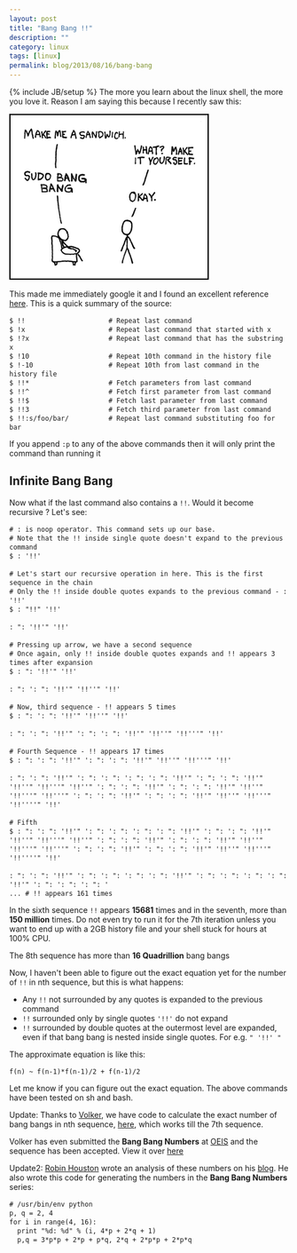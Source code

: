 ```yaml
---
layout: post
title: "Bang Bang !!"
description: ""
category: linux
tags: [linux]
permalink: blog/2013/08/16/bang-bang
---
```

{% include JB/setup %}
The more you learn about the linux shell, the more you love it. Reason I am saying this because I recently saw this:

![sudo !!](/assets/images/JTMlx.png)

This made me immediately google it and I found an excellent reference [here](http://craig-russell.co.uk/2011/09/28/bang-bang-command-recall-in-linux.html#.Ug0fy2QS2a4). 
This is a quick summary of the source:

    $ !!                     # Repeat last command
    $ !x                     # Repeat last command that started with x
    $ !?x                    # Repeat last command that has the substring x
    $ !10                    # Repeat 10th command in the history file
    $ !-10                   # Repeat 10th from last command in the history file
    $ !!*                    # Fetch parameters from last command
    $ !!^                    # Fetch first parameter from last command
    $ !!$                    # Fetch last parameter from last command
    $ !!3                    # Fetch third parameter from last command
    $ !!:s/foo/bar/          # Repeat last command substituting foo for bar
    
If you append ```:p``` to any of the above commands then it will only print the command than running it

## Infinite Bang Bang

Now what if the last command also contains a ```!!```. Would it become recursive ? Let's see:

    # : is noop operator. This command sets up our base. 
    # Note that the !! inside single quote doesn't expand to the previous command
    $ : '!!'
  
    # Let's start our recursive operation in here. This is the first sequence in the chain
    # Only the !! inside double quotes expands to the previous command - : '!!'
    $ : "!!" '!!'

    : ": '!!'" '!!'

    # Pressing up arrow, we have a second sequence
    # Once again, only !! inside double quotes expands and !! appears 3 times after expansion
    $ : ": '!!'" '!!'

    : ": ': ": '!!'" '!!''" '!!'

    # Now, third sequence - !! appears 5 times
    $ : ": ': ": '!!'" '!!''" '!!'

    : ": ': ": '!!'" ': ": ': ": '!!'" '!!''" '!!'''" '!!'

    # Fourth Sequence - !! appears 17 times
    $ : ": ': ": '!!'" ': ": ': ": '!!'" '!!''" '!!'''" '!!'

    : ": ': ": '!!'" ': ": ': ": ': ": ': ": '!!'" ': ": ': ": '!!'" '!!''" '!!'''" '!!''" ': ": ': ": '!!'" ': ": ': ": '!!'" '!!''" '!!'''" '!!'''" ': ": ': ": '!!'" ': ": ': ": '!!'" '!!''" '!!'''" '!!''''" '!!'

    # Fifth
    $ : ": ': ": '!!'" ': ": ': ": ': ": ': ": '!!'" ': ": ': ": '!!'" '!!''" '!!'''" '!!''" ': ": ': ": '!!'" ': ": ': ": '!!'" '!!''" '!!'''" '!!'''" ': ": ': ": '!!'" ': ": ': ": '!!'" '!!''" '!!'''" '!!''''" '!!'

    : ": ': ": '!!'" ': ": ': ": ': ": ': ": '!!'" ': ": ': ": ': ": ': ": '!!'" ': ": ': ": ': ": '
    ... # !! appears 161 times

In the sixth sequence ```!!``` appears **15681** times and in the seventh, more than **150 million** times. Do not even try to run it for the 7th iteration unless you want to end up with a 2GB history file and your shell stuck for hours at 100% CPU.

The 8th sequence has more than **16 Quadrillion** bang bangs

Now, I haven't been able to figure out the exact equation yet for the number of ```!!``` in nth sequence,  but this is what happens:

* Any ```!!``` not surrounded by any quotes is expanded to the previous command
* ```!!``` surrounded only by single quotes ```'!!'``` do not expand
* ```!!``` surrounded by double quotes at the outermost level are expanded, even if that bang bang  is nested inside single quotes. For e.g. ```" '!!' "```

The approximate equation is like this:

    f(n) ~ f(n-1)*f(n-1)/2 + f(n-1)/2

Let me know if you can figure out the exact equation. The above commands have been tested on sh and bash.

Update: Thanks to [Volker](https://github.com/vog), we have code to calculate the exact number of bang bangs in nth sequence, [here](https://github.com/vog/bangbang), which works till the 7th sequence. 

Volker has even submitted the **Bang Bang Numbers** at [OEIS](http://en.wikipedia.org/wiki/On-Line_Encyclopedia_of_Integer_Sequences) and the sequence has been accepted. View it over [here](https://oeis.org/A228162)

Update2: [Robin Houston](https://github.com/robinhouston) wrote an analysis of these numbers on his [blog](http://bosker.wordpress.com/2013/08/16/using-group-theory-to-understand-unix-command-substitution/). He also wrote this code for generating the numbers in the **Bang Bang Numbers** series:

    # /usr/bin/env python
    p, q = 2, 4
    for i in range(4, 16):
      print "%d: %d" % (i, 4*p + 2*q + 1)
      p,q = 3*p*p + 2*p + p*q, 2*q + 2*p*p + 2*p*q 
